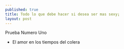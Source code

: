 ```yaml
---
published: true
title: Todo lo que debe hacer si desea ser mas sexy¡
layout: post
---
```

Prueba Numero Uno
* El amor en los tiempos del colera
